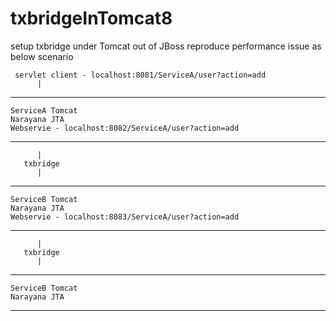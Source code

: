 # txbridgeInTomcat8
setup txbridge under Tomcat out of JBoss
reproduce performance issue as below scenario 

     servlet client - localhost:8081/ServiceA/user?action=add 
          |
--------------------------------------------------------------
    ServiceA Tomcat
    Narayana JTA 
    Webservie - localhost:8082/ServiceA/user?action=add
--------------------------------------------------------------
          |
       txbridge
          |
--------------------------------------------------------------
    ServiceB Tomcat
    Narayana JTA 
    Webservie - localhost:8083/ServiceA/user?action=add
--------------------------------------------------------------
          |
       txbridge 
          |
--------------------------------------------------------------
    ServiceB Tomcat
    Narayana JTA 
--------------------------------------------------------------

 


